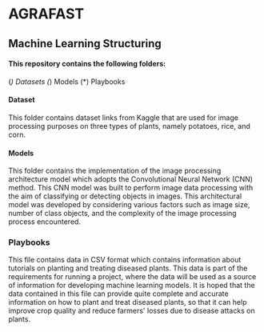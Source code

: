 # AGRAFAST
## Machine Learning Structuring

#### This repository contains the following folders:
(*) Datasets
(*) Models
(*) Playbooks

#### Dataset
This folder contains dataset links from Kaggle that are used for image processing purposes on three types of plants, namely potatoes, rice, and corn.

#### Models
This folder contains the implementation of the image processing architecture model which adopts the Convolutional Neural Network (CNN) method. This CNN model was built to perform image data processing with the aim of classifying or detecting objects in images. This architectural model was developed by considering various factors such as image size, number of class objects, and the complexity of the image processing process encountered.

### Playbooks
This file contains data in CSV format which contains information about tutorials on planting and treating diseased plants. This data is part of the requirements for running a project, where the data will be used as a source of information for developing machine learning models. It is hoped that the data contained in this file can provide quite complete and accurate information on how to plant and treat diseased plants, so that it can help improve crop quality and reduce farmers' losses due to disease attacks on plants.
